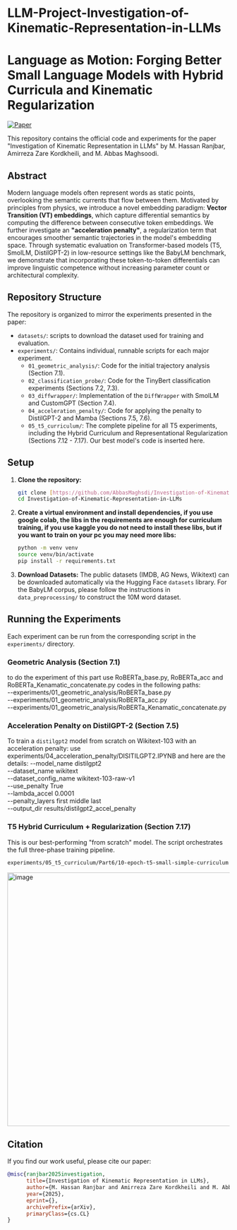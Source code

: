 # LLM-Project-Investigation-of-Kinematic-Representation-in-LLMs

# Language as Motion: Forging Better Small Language Models with Hybrid Curricula and Kinematic Regularization

[![Paper](https://img.shields.io/badge/paper-PDF-red)](https://link.to.your.paper.on.arxiv.or.elsewhere)

This repository contains the official code and experiments for the paper "Investigation of Kinematic Representation in LLMs" by M. Hassan Ranjbar, Amirreza Zare Kordkheili, and M. Abbas Maghsoodi.

## Abstract

Modern language models often represent words as static points, overlooking the semantic currents that flow between them. Motivated by principles from physics, we introduce a novel embedding paradigm: **Vector Transition (VT) embeddings**, which capture differential semantics by computing the difference between consecutive token embeddings. We further investigate an **"acceleration penalty"**, a regularization term that encourages smoother semantic trajectories in the model's embedding space. Through systematic evaluation on Transformer-based models (T5, SmolLM, DistilGPT-2) in low-resource settings like the BabyLM benchmark, we demonstrate that incorporating these token-to-token differentials can improve linguistic competence without increasing parameter count or architectural complexity.



## Repository Structure

The repository is organized to mirror the experiments presented in the paper:

-   `datasets/`: scripts to download the dataset used for training and evaluation.
-   `experiments/`: Contains individual, runnable scripts for each major experiment.
    -   `01_geometric_analysis/`: Code for the initial trajectory analysis (Section 7.1).
    -   `02_classification_probe/`: Code for the TinyBert classification experiments (Sections 7.2, 7.3).
    -   `03_diffwrapper/`: Implementation of the `DiffWrapper` with SmolLM and CustomGPT (Section 7.4).
    -   `04_acceleration_penalty/`: Code for applying the penalty to DistilGPT-2 and Mamba (Sections 7.5, 7.6).
    -   `05_t5_curriculum/`: The complete pipeline for all T5 experiments, including the Hybrid Curriculum and Representational Regularization (Sections 7.12 - 7.17). Our best model's code is inserted here. 


## Setup

1.  **Clone the repository:**
    ```bash
    git clone [https://github.com/AbbasMaghsdi/Investigation-of-Kinematic-Representation-in-LLMs.git](https://github.com/your-username/Investigation-of-Kinematic-Representation-in-LLMs.git)
    cd Investigation-of-Kinematic-Representation-in-LLMs
    ```

2.  **Create a virtual environment and install dependencies, if you use google colab, the libs in the requirements are enough for curriculum training, if you use kaggle you do not need to install these libs, but if you want to train on your pc you may need more libs:**
    ```bash
    python -m venv venv
    source venv/bin/activate
    pip install -r requirements.txt
    ```

3.  **Download Datasets:**
    The public datasets (IMDB, AG News, Wikitext) can be downloaded automatically via the Hugging Face `datasets` library. For the BabyLM corpus, please follow the instructions in `data_preprocessing/` to construct the 10M word dataset.

## Running the Experiments

Each experiment can be run from the corresponding script in the `experiments/` directory.

### Geometric Analysis (Section 7.1)
to do the experiment of this part use RoBERTa_base.py, RoBERTa_acc and RoBERTa_Kenamatic_concatenate.py codes in the following paths:\
    --experiments/01_geometric_analysis/RoBERTa_base.py \
    --experiments/01_geometric_analysis/RoBERTa_acc.py \
    --experiments/01_geometric_analysis/RoBERTa_Kenamatic_concatenate.py

### Acceleration Penalty on DistilGPT-2 (Section 7.5)

To train a `distilgpt2` model from scratch on Wikitext-103 with an acceleration penalty:
use experiments/04_acceleration_penalty/DISITILGPT2.IPYNB and here are the details:
    --model_name distilgpt2 \
    --dataset_name wikitext \
    --dataset_config_name wikitext-103-raw-v1 \
    --use_penalty True \
    --lambda_accel 0.0001 \
    --penalty_layers first middle last \
    --output_dir results/distilgpt2_accel_penalty


### T5 Hybrid Curriculum + Regularization (Section 7.17)

This is our best-performing "from scratch" model. The script orchestrates the full three-phase training pipeline.
```bash
experiments/05_t5_curriculum/Part6/10-epoch-t5-small-simple-curriculum +representaion+penalty.ipynb \
```
<img width="1185" height="575" alt="image" src="https://github.com/user-attachments/assets/d619a26f-542e-45c1-80a9-66fc0b5bedc3" />







## Citation

If you find our work useful, please cite our paper:

```bibtex
@misc{ranjbar2025investigation,
      title={Investigation of Kinematic Representation in LLMs}, 
      author={M. Hassan Ranjbar and Amirreza Zare Kordkheili and M. Abbas Maghsoudi},
      year={2025},
      eprint={},
      archivePrefix={arXiv},
      primaryClass={cs.CL}
}
```
